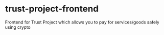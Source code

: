 # trust-project-frontend
Frontend for Trust Project which allows you to pay for services/goods safely using crypto
